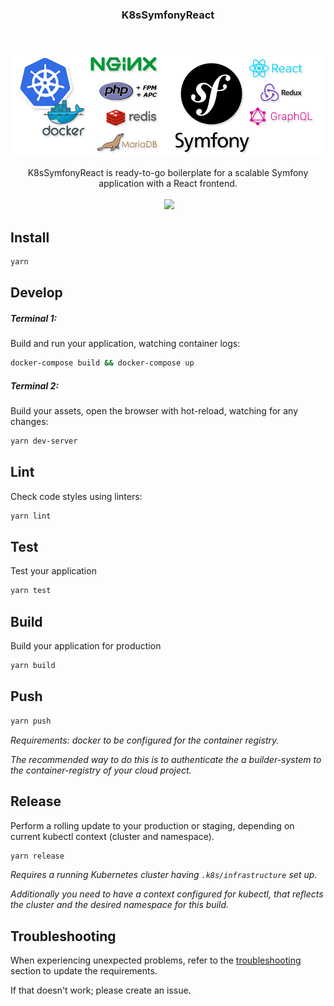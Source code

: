 <h3 align="center">K8sSymfonyReact</h3>
<br />
<p align="center">
  <a href="#">
    <img src="./resources/stack.png" width="890" />
  </a>
</p>

<p align="center">
  K8sSymfonyReact is ready-to-go boilerplate for a scalable Symfony application with a React frontend.<br />
  <br />
  <a href="./LICENSE"><img src="https://img.shields.io/github/license/mashape/apistatus.svg?maxAge=2592000" alt=""></a>
  <img src="https://img.shields.io/badge/contributions-welcome-green.svg">
</p>

## Install
```bash
yarn
```

## Develop
##### Terminal 1:
Build and run your application, watching container logs:
```bash
docker-compose build && docker-compose up
```

##### Terminal 2:
Build your assets, open the browser with hot-reload, watching for any changes:
```bash
yarn dev-server
```

## Lint
Check code styles using linters:
```bash
yarn lint
```

## Test
Test your application
```bash
yarn test
```

## Build
Build your application for production
```bash
yarn build
```

## Push
```bash
yarn push
```
_Requirements: docker to be configured for the container registry._

_The recommended way to do this is to authenticate the a builder-system to the
container-registry of your cloud project._

## Release
Perform a rolling update to your production or staging,
depending on current kubectl context (cluster and namespace).
```bash
yarn release
```
_Requires a running Kubernetes cluster having `.k8s/infrastructure` set up._

_Additionally you need to have a context configured for kubectl,
that reflects the cluster and the desired namespace for this build._

## Troubleshooting
When experiencing unexpected problems, refer to the
[troubleshooting](development.md#troubleshooting)
section to update the requirements.

If that doesn't work; please create an issue.
